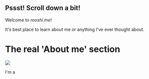 ## Pssst! Scroll down a bit!



Welcome to *rooshi.me*! 

It's best place to learn about me or anything I've ever thought about. 





# The real 'About me' section

![](https://lh3.googleusercontent.com/iBOdWv2oSfnSDOXcEWEzG_OVOsOAOEVY8NU_PDgZFnrLrQLA4uljCvLo9-7ISP7JzJ7vOEjofy7HuV1gOHxCVaSADkdIG-KsuGsHIx3xWeu1XazQDmrtiZNtycbHAmoiD5cmVqlBWyHvKRSkm2EFUuvGsvX2EiV5oUdj_71eyi2e8FFELiwNfAhOsRXTYwqsTKcDZvg9fpmO60z_WbevdWZH9i__UAuUfzcjGS3aylf4rVrXew4YVjBlIvNXBltiCrYu1OPfuDiE4JQio3xi3J0Jed58QuQHOZtzKuetCW1jcXvzSY4BsvogmZzE5jrTIhkiTgjS5x0Esb7khZHZ0NcN-o-lg_OpaRm6gDWHPd25VBEjx-c0YTJGrPkJ7VZLbYDeV02yU7SS_lcQ9F2rGsmHqpzJFaCnVOnZi7UdSVlyfkXoSN-cOMLSCCE-dv6s4N-ClAEz7iRTZkppie5Gac3kv_MkFbMTYO4JrKfI3f6TbC3iRjjvIh1y91XaekeiQ98Mw1RAYXHFaWvaJujd6a4eNjMCfApzD62m71_Nrf4k48cwTRDJLjuU0tzurjmgcPCvNUZOyuOEklQ-lqM5mLSq92urqekSQ23nXkfdQXInQXF6ye4_GffhFEsbLqDPb8Lw4rNGEV-R_X4npRZUwSvbBHRVm91ixg=w1169-h876-no)

I'm a 



